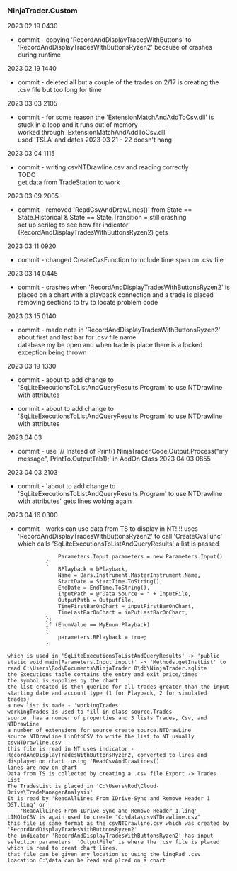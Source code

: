 ### NinjaTrader.Custom

2023 02 19 0430  
*	commit - copying 'RecordAndDisplayTradesWithButtons' to 'RecordAndDisplayTradesWithButtonsRyzen2' because of crashes during runtime  

2023 02 19 1440  
*	commit - deleted all but a couple of the trades on 2/17  is creating the .csv file but too long for time  

2023 03 03 2105  
*	commit - for some reason the 'ExtensionMatchAndAddToCsv.dll' is stuck in a loop and it runs out of memory  
	worked through 'ExtensionMatchAndAddToCsv.dll'  
	used 'TSLA' and dates 2023 03 21 - 22 
	doesn't hang  

2023 03 04 1115  
*	commit - writing csvNTDrawline.csv and reading correctly  
	TODO  
	get data from TradeStation to work  

2023 03 09 2005  
*	commit - removed 'ReadCsvAndDrawLines()' from State == State.Historical & State == State.Transition = still crashing  
	set up serilog to see how far indicator (RecordAndDisplayTradesWithButtonsRyzen2) gets  

2023 03 11 0920  
*	commit - changed CreateCvsFunction to include time span on .csv file  

2023 03 14 0445  
*	commit  - crashes when 'RecordAndDisplayTradesWithButtonsRyzen2' is placed on a chart with a playback connection and a trade is placed  
	removing sections to try to locate problem code  

2023 03 15 0140  
*	commit - made note in 'RecordAndDisplayTradesWithButtonsRyzen2' about first and last bar for .csv file name  
	database my be open and when trade is place there is a locked exception being thrown  

2023 03 19 1330  
*	commit - about to add change to 'SqLiteExecutionsToListAndQueryResults.Program' to use NTDrawline with attributes  

*	commit - about to add change to 'SqLiteExecutionsToListAndQueryResults.Program' to use NTDrawline with attributes  

2023 04 03  
*	commit - use '// Instead of Print()
	NinjaTrader.Code.Output.Process("my message", PrintTo.OutputTab1);' in AddOn Class  2023 04 03 0855  

2023 04 03 2103  
*	commit - 'about to add change to 'SqLiteExecutionsToListAndQueryResults.Program' to use NTDrawline with attributes' gets lines woking again  

2023 04 16 0300  
*	commit - works can use data from TS to display in NT!!!!
	uses 'RecordAndDisplayTradesWithButtonsRyzen2' to call 'CreateCvsFunc' which calls 'SqLiteExecutionsToListAndQueryResults'
	a list is passed 
```
	            Parameters.Input parameters = new Parameters.Input()  
            {  
                BPlayback = bPlayback,  
                Name = Bars.Instrument.MasterInstrument.Name,  
                StartDate = StartTime.ToString(),  
                EndDate = EndTime.ToString(),  
                InputPath = @"Data Source = " + InputFile,   
                OutputPath = OutputFile,  
                TimeFirstBarOnChart = inputFirstBarOnChart,  
                TimeLastBarOnChart = inPutLastBarOnChart,  
            };  
            if (EnumValue == MyEnum.Playback)  
            {  
                parameters.BPlayback = true;  
            }  
```
    which is used in 'SqLiteExecutionsToListAndQueryResults' -> 'public static void main(Parameters.Input input)' -> 'Methods.getInstList' to read C:\Users\Rod\Documents\NinjaTrader 8\db\NinjaTrader.sqlite  
    the Executions table contains the entry and exit price/times  
    the symbol is supplies by the chart  
    the list created is then queried for all trades greater than the input starting date and account type (1 for Playback, 2 for simulated trades) 
    a new list is made - 'workingTrades'  
    workingTrades is used to fill in class source.Trades  
    source. has a number of properties and 3 lists Trades, Csv, and NTDrawLine  
    a number of extensions for source create source.NTDrawLine  
    source.NTDrawLine LinQtoCSV to write the list to NT usually csvNTDrawline.csv  
    this file is read in NT uses indicator - RecordAndDisplayTradesWithButtonsRyzen2, converted to lines and displayed on chart  using 'ReadCsvAndDrawLines()'  
    lines are now on chart  
    Data from TS is collected by creating a .csv file Export -> Trades List  
    The TradesList is placed in 'C:\Users\Rod\Cloud-Drive\TradeManagerAnalysis'  
    It is read by 'ReadAllLines From IDrive-Sync and Remove Header 1 DST.linq' or  
        'ReadAllLines From IDrive-Sync and Remove Header 1.linq'  
    LINQtoCSV is again used to create "C:\data\csvNTDrawline.csv"   
    this file is same format as the csvNTDrawline.csv which was created by 'RecordAndDisplayTradesWithButtonsRyzen2'  
    the indicator 'RecordAndDisplayTradesWithButtonsRyzen2' has input selection parameters  'OutputFile' is where the .csv file is placed which is read to creat chart lines.  
    that file can be given any location so using the linqPad .csv loacation C:\data can be read and plced on a chart  

